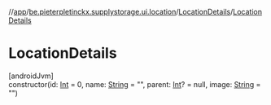 //[app](../../../index.md)/[be.pieterpletinckx.supplystorage.ui.location](../index.md)/[LocationDetails](index.md)/[LocationDetails](-location-details.md)

# LocationDetails

[androidJvm]\
constructor(id: [Int](https://kotlinlang.org/api/latest/jvm/stdlib/kotlin/-int/index.html) = 0, name: [String](https://kotlinlang.org/api/latest/jvm/stdlib/kotlin/-string/index.html) = &quot;&quot;, parent: [Int](https://kotlinlang.org/api/latest/jvm/stdlib/kotlin/-int/index.html)? = null, image: [String](https://kotlinlang.org/api/latest/jvm/stdlib/kotlin/-string/index.html) = &quot;&quot;)
